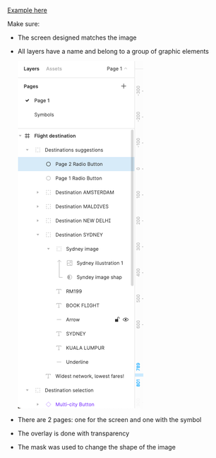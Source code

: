 [Example here](https://www.figma.com/file/7hv3wv2rUPRY0Sc3Dd7lZh/UI-I-Challenge---UI-Ex-11)

Make sure: 

- The screen designed matches the image
- All layers have a name and belong to a group of graphic elements
    
    
    ![Example](DashboardCK1.png)
    
- There are 2 pages: one for the screen and one with the symbol
- The overlay is done with transparency
- The mask was used to change the shape of the image